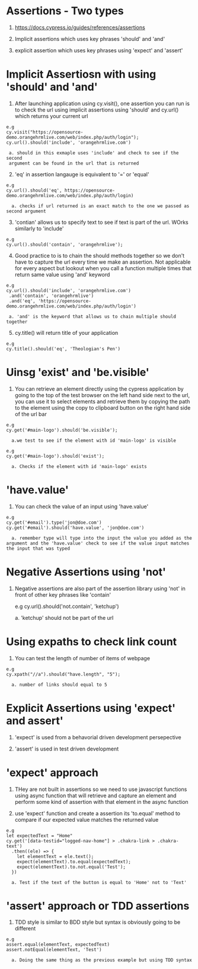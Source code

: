 # Assertions - Two types 

  1. https://docs.cypress.io/guides/references/assertions

  2. Implicit assertions which uses key phrases 'should' and 'and'

  3. explicit assertion which uses key phrases using 'expect' and 'assert'

# Implicit Assertiosn with using 'should' and 'and'

  1. After launching application using cy.visit(), one assertion you can run is
     to check the url using implicit assertions using 'should' and cy.url()
     which returns your current url

    e.g
    cy.visit("https://opensource-demo.orangehrmlive.com/web/index.php/auth/login");
    cy.url().should('include', 'orangehrmlive.com')
    
     a. should in this exmaple uses 'include' and check to see if the second
     argument can be found in the url that is returned

  2. 'eq' in assertion langauge is equivalent to '=' or 'equal'

    e.g 
    cy.url().should('eq', https://opensource-demo.orangehrmlive.com/web/index.php/auth/login)

      a. checks if url returned is an exact match to the one we passed as second argument

  3. 'contian' allows us to specify text to see if text is part of the url.
     WOrks similarly to 'include'

    e.g
    cy.url().should('contain', 'orangehrmlive');

  
  4. Good practice to is to chain the should methods together so we don't have
     to capture the url every time we make an assertion. Not applicable for
     every aspect but lookout when you call a function multiple times that return
     same value using 'and' keyword

    e.g
    cy.url().should('include', 'orangehrmlive.com')
     .and('contain', 'orangehrmlive')
     .and('eq', 'https://opensource-demo.orangehrmlive.com/web/index.php/auth/login')
     
     a. 'and' is the keyword that allows us to chain multiple should together

  5. cy.title() will return title of your application

    e.g
    cy.title().should('eq', 'Theologian's Pen')

# Uinsg 'exist' and 'be.visible'

  1. You can retrieve an element directly using the cypress application by going
     to the top of the test browser on the left hand side next to the url, you
     can use it to select elements and retrieve them by copying the path to the
     element using the copy to clipboard button on the right hand side of the
     url bar

    e.g
    cy.get('#main-logo').should('be.visible');

      a.we test to see if the element with id 'main-logo' is visible

    e.g
    cy.get('#main-logo').should('exist');

      a. Checks if the element with id 'main-logo' exists

# 'have.value'

  1. You can check the value of an input using 'have.value'

    e.g
    cy.get('#email').type('jon@doe.com')
    cy.get('#email').should('have.value', 'jon@doe.com')

      a. remember type will type into the input the value you added as the argument and the 'have.value' check to see if the value input matches the input that was typed

# Negative Assertions using 'not'

  1. Negative assertions are also part of the assertion library using 'not' in
     front of other key phrases like 'contain'

     e.g
     cy.url().should('not.contain', 'ketchup')

      a. 'ketchup' should not be part of the url

# Using expaths to check link count 

  1. You can test the length of number of items of webpage

    e.g
    cy.xpath("//a").should("have.length", "5");

      a. number of links should equal to 5


# Explicit Assertions using 'expect' and assert'

  1. 'expect' is used from a behavorial driven development persepective 

  2. 'assert' is used in test driven development 


# 'expect' approach

  1. THey are not built in assertions so we need to use javascript functions
     using async function that will retrieve and capture an element and perform
     some kind of assertion with that element in the async function

  2. use 'expect' function and create a assertion its 'to.equal' method to
     compare if our expected value matches the returned value

    e.g 
    let expectedText = "Home"
    cy.get('[data-testid="logged-nav-home"] > .chakra-link > .chakra-text')
      .then((ele) => {
        let elementText = ele.text();
        expect(elementText).to.equal(expectedText);
        expect(elementText).to.not.equal('Test');
      })

      a. Test if the text of the button is equal to 'Home' not to 'Text'

# 'assert' approach or TDD assertions 

  1. TDD style is similar to BDD style but syntax is obviously going to be
     different 

    e.g
    assert.equal(elementText, expectedText)
    assert.notEqual(elementText, 'Test')

      a. Doing the same thing as the previous example but using TDD syntax
